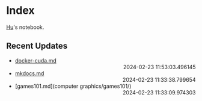 
# Index

[Hu](https://zhuhu00.top/)'s notebook.

## Recent Updates
- [docker-cuda.md](docker/docker-cuda/) <div style="text-align: right">2024-02-23 11:53:03.496145</div>
- [mkdocs.md](mkdocs/) <div style="text-align: right">2024-02-23 11:33:38.799654</div>
- [games101.md](computer graphics/games101/) <div style="text-align: right">2024-02-23 11:33:09.974303</div>
